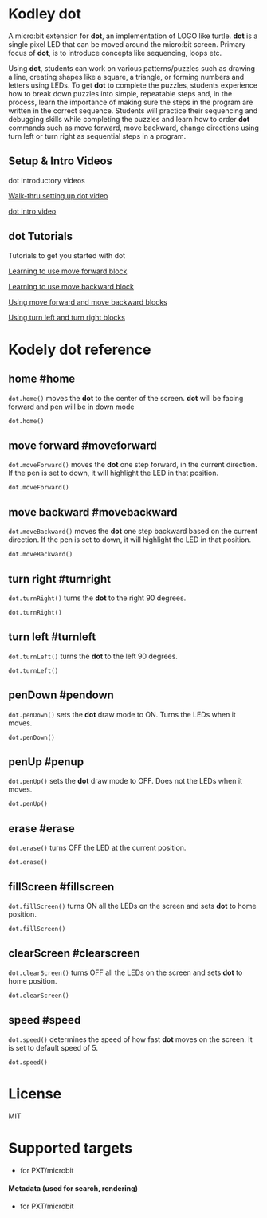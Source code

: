# Kodley dot 

A micro:bit extension for **dot**, an implementation of LOGO like turtle. 
**dot** is a single pixel LED that can be moved around the micro:bit screen. Primary focus of **dot**, is to introduce concepts like sequencing, loops etc.

Using **dot**, students can work on various patterns/puzzles such as drawing a line, creating shapes like 
 a square, a triangle, or forming numbers and letters using LEDs. To get **dot** to complete the puzzles, students experience how to break down puzzles into simple, repeatable steps and, in the process, learn the importance of making sure the steps in the program are written in the correct sequence. Students will practice their sequencing and debugging skills while completing the puzzles and learn how to order **dot** commands such as move forward, move backward, change directions using turn left or turn right as sequential steps in a program.

## Setup & Intro Videos

dot introductory videos 

[Walk-thru setting up dot video](https://www.youtube.com/watch?v=1nse-mlKPsA)  

[dot intro video](https://youtu.be/jNrXkMRNLGw)

## dot Tutorials 
Tutorials to get you started with dot

[Learning to use move forward block](https://makecode.microbit.org/#tutorial:github:kodely-io/dottutorials/dotstep1)  

[Learning to use move backward block](https://makecode.microbit.org/#tutorial:github:kodely-io/dottutorials/dotstep2)  

[Using move forward and move backward blocks](https://makecode.microbit.org/#tutorial:github:kodely-io/dottutorials/dotstep3)  

[Using turn left and turn right blocks](https://makecode.microbit.org/#tutorial:github:kodely-io/dottutorials/dotstep4)  

# Kodely dot reference

## home #home
`dot.home()` moves the **dot** to the center of the screen. **dot** will be facing forward and pen will be in down mode

```blocks
dot.home()
```
## move forward #moveforward
`dot.moveForward()` moves the **dot** one step forward, in the current direction. If the pen is set to down,  it will highlight the LED in that position.

```blocks
dot.moveForward()
```
## move backward #movebackward
`dot.moveBackward()` moves the **dot** one step backward based on the current direction. If the pen is set to down, it will highlight the LED in that position.

```blocks
dot.moveBackward()
```
## turn right #turnright
`dot.turnRight()` turns the **dot** to the right 90 degrees.

```blocks
dot.turnRight()
```
## turn left #turnleft
`dot.turnLeft()` turns the **dot** to the left 90 degrees.

```blocks
dot.turnLeft()
```
## penDown #pendown
`dot.penDown()` sets the **dot**  draw mode to ON. Turns the LEDs when it moves.

```blocks
dot.penDown()
```
## penUp #penup
`dot.penUp()` sets the **dot** draw mode to OFF. Does not the LEDs when it moves.

```blocks
dot.penUp()
```
## erase #erase
`dot.erase()` turns OFF the LED at the current position.

```blocks
dot.erase()
```
## fillScreen #fillscreen
`dot.fillScreen()` turns ON all the LEDs on the screen and sets **dot** to home position.

```blocks
dot.fillScreen()
```
## clearScreen #clearscreen
`dot.clearScreen()` turns OFF all the LEDs on the screen and sets **dot** to home position.

```blocks
dot.clearScreen()
```
## speed #speed
`dot.speed()` determines the speed of how fast **dot** moves on the screen. It is set to default speed of 5.

```blocks
dot.speed()
```

# License

MIT

# Supported targets

* for PXT/microbit

#### Metadata (used for search, rendering)

* for PXT/microbit
